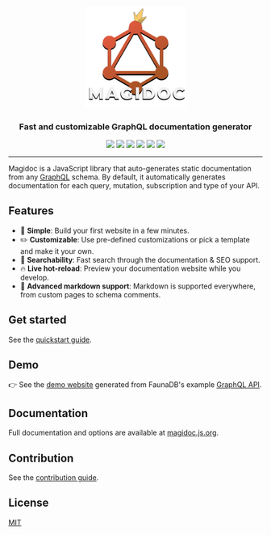 <p align="center">
  <img width="40%" src="./logo/logo_full.png">
</p>


<h3 align="center">Fast and customizable GraphQL documentation generator </h3>


<p align="center">
  <a href="https://www.npmjs.com/package/@magidoc/cli"><img src="https://img.shields.io/npm/v/@magidoc/cli" /></a>
  <a href="https://www.npmjs.com/package/@magidoc/cli"><img src="https://img.shields.io/npm/dw/@magidoc/cli" /></a>
  <a href="https://github.com/magidoc-org/magidoc/actions"><img src="https://img.shields.io/github/workflow/status/magidoc-org/magidoc/Build%20and%20tests/main" /></a>
  <a href="https://github.com/magidoc-org/magidoc/blob/main/LICENSE"><img src="https://img.shields.io/github/license/magidoc-org/magidoc" /></a>
  <a href="https://nodejs.org/en/about/releases/"><img src="https://img.shields.io/node/v/@magidoc/cli" /></a>
  <a href="https://app.codecov.io/gh/magidoc-org/magidoc"><img src="https://img.shields.io/codecov/c/github/magidoc-org/magidoc?label=coverage" /></a>
</p>
  
---

Magidoc is a JavaScript library that auto-generates static documentation from any [GraphQL](https://graphql.org/) schema. By default, it automatically generates documentation for each query, mutation, subscription and type of your API.

## Features

- 🏁 **Simple**: Build your first website in a few minutes.
- ✏️ **Customizable**: Use pre-defined customizations or pick a template and make it your own.
- 🔎 **Searchability**: Fast search through the documentation & SEO support. 
- 🔥 **Live hot-reload**: Preview your documentation website while you develop.
- 📝 **Advanced markdown support**: Markdown is supported everywhere, from custom pages to schema comments.

## Get started
See the [quickstart guide](https://magidoc.js.org/introduction/quickstart).

## Demo

👉 See the [demo website](https://magidoc-carbon-multi-page.netlify.app) generated from FaunaDB's example [GraphQL API](https://fauna.com/blog/try-faunadbs-graphql-api).

## Documentation

Full documentation and options are available at [magidoc.js.org](https://magidoc.js.org/introduction/welcome).

## Contribution
See the [contribution guide](./CONTRIBUTING.md).

## License
[MIT](./LICENSE)
